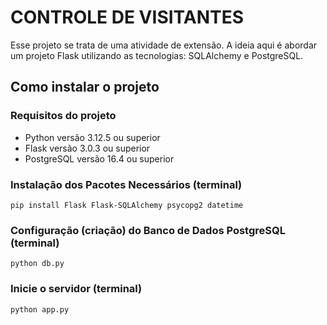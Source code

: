 # CONTROLE DE VISITANTES
Esse projeto se trata de uma atividade de extensão. A ideia aqui é abordar um projeto Flask utilizando as tecnologias: SQLAlchemy e PostgreSQL.

## Como instalar o projeto

### Requisitos do projeto
- Python versão 3.12.5 ou superior
- Flask versão 3.0.3 ou superior
- PostgreSQL versão 16.4 ou superior

### Instalação dos Pacotes Necessários (terminal)
```
pip install Flask Flask-SQLAlchemy psycopg2 datetime
```
### Configuração (criação) do Banco de Dados PostgreSQL (terminal)
```
python db.py
```
### Inicie o servidor (terminal)
```
python app.py
```
